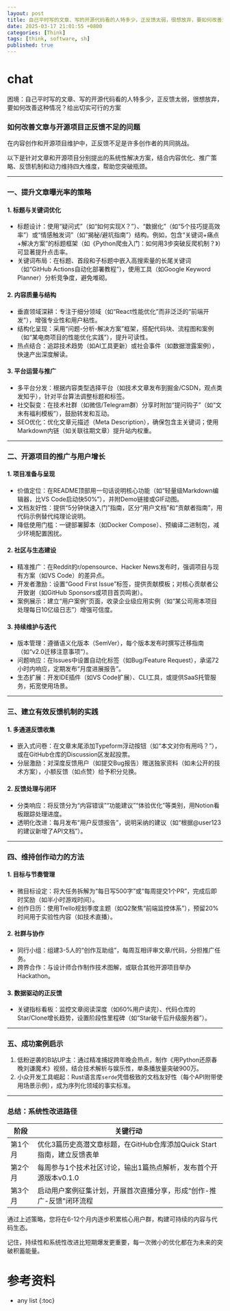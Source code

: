 ```yaml
---
layout: post
title: 自己平时写的文章、写的开源代码看的人特多少，正反馈太弱，很想放弃，要如何改善这种情况？给出切实可行的方案
date: 2025-03-17 21:01:55 +0800
categories: [Think]
tags: [think, software, sh]
published: true
---
```






# chat

困境：自己平时写的文章、写的开源代码看的人特多少，正反馈太弱，很想放弃，要如何改善这种情况？给出切实可行的方案

### 如何改善文章与开源项目正反馈不足的问题

在内容创作和开源项目维护中，正反馈不足是许多创作者的共同挑战。

以下是针对文章和开源项目分别提出的系统性解决方案，结合内容优化、推广策略、反馈机制和动力维持四大维度，帮助您突破瓶颈。

---

### 一、提升文章曝光率的策略

#### 1. 标题与关键词优化
- 标题设计：使用“疑问式”（如“如何实现X？”）、“数据化”（如“5个技巧提高效率”）或“情感触发词”（如“揭秘/避坑指南”）结构。例如，包含“关键词+痛点+解决方案”的标题框架（如《Python爬虫入门：如何用3步突破反爬机制？》）可显著提升点击率。
- 关键词布局：在标题、首段和子标题中嵌入高搜索量的长尾关键词（如“GitHub Actions自动化部署教程”），使用工具（如Google Keyword Planner）分析竞争度，避免堆砌。

#### 2. 内容质量与结构
- 垂直领域深耕：专注于细分领域（如“React性能优化”而非泛泛的“前端开发”），增强专业性和用户粘性。
- 结构化呈现：采用“问题-分析-解决方案”框架，搭配代码块、流程图和案例（如“某电商项目的性能优化实践”），提升可读性。
- 热点结合：追踪技术趋势（如AI工具更新）或社会事件（如数据泄露案例），快速产出深度解读。

#### 3. 平台运营与推广
- 多平台分发：根据内容类型选择平台（如技术文章发布到掘金/CSDN，观点类发知乎），针对平台算法调整标题和标签。
- 社交裂变：在技术社群（如微信/Telegram群）分享时附加“提问钩子”（如“文末有福利模板”），鼓励转发和互动。
- SEO优化：优化文章元描述（Meta Description），确保包含主关键词；使用Markdown内链（如关联往期文章）提升站内权重。

---

### 二、开源项目的推广与用户增长

#### 1. 项目准备与呈现
- 价值定位：在README顶部用一句话说明核心功能（如“轻量级Markdown编辑器，比VS Code启动快50%”），并附Demo链接或GIF动图。
- 文档友好性：提供“5分钟快速入门”指南，区分“用户文档”和“贡献者指南”，用代码示例替代纯理论说明。
- 降低使用门槛：一键部署脚本（如Docker Compose）、预编译二进制包，减少环境配置困扰。

#### 2. 社区与生态建设
- 精准推广：在Reddit的r/opensource、Hacker News发布时，强调项目与现有方案（如VS Code）的差异点。
- 开发者激励：设置“Good First Issue”标签，提供贡献模板；对核心贡献者公开致谢（如GitHub Sponsors或项目首页鸣谢）。
- 案例展示：建立“用户案例”页面，收录企业级应用实例（如“某公司用本项目处理每日10亿级日志”）增强可信度。

#### 3. 持续维护与迭代
- 版本管理：遵循语义化版本（SemVer），每个版本发布时撰写迁移指南（如“v2.0迁移注意事项”）。
- 问题响应：在Issues中设置自动化标签（如Bug/Feature Request），承诺72小时内响应，定期发布“月度进展报告”。
- 生态扩展：开发IDE插件（如VS Code扩展）、CLI工具，或提供SaaS托管服务，拓宽使用场景。

---

### 三、建立有效反馈机制的实践

#### 1. 多通道反馈收集
- 嵌入式问卷：在文章末尾添加Typeform浮动按钮（如“本文对你有用吗？”），或在GitHub仓库的Discussion区发起投票。
- 分层激励：对深度反馈用户（如提交Bug报告）赠送独家资料（如未公开的技术方案），小额反馈（如点赞）给予积分兑换。

#### 2. 反馈处理与闭环
- 分类响应：将反馈分为“内容错误”“功能建议”“体验优化”等类别，用Notion看板跟踪处理进度。
- 透明化改进：每月发布“用户反馈报告”，说明采纳的建议（如“根据@user123的建议新增了API文档”）。

---

### 四、维持创作动力的方法

#### 1. 目标与节奏管理
- 微目标设定：将大任务拆解为“每日写500字”或“每周提交1个PR”，完成后即时奖励（如半小时游戏时间）。
- 创作日历：使用Trello规划季度主题（如Q2聚焦“前端监控体系”），预留20%时间用于实验性内容（如技术直播）。

#### 2. 社群与协作
- 同行小组：组建3-5人的“创作互助组”，每周互相评审文章/代码，分担推广任务。
- 跨界合作：与设计师合作制作技术图解，或联合其他开源项目举办Hackathon。

#### 3. 数据驱动的正反馈
- 关键指标看板：监控文章阅读深度（如60%用户读完）、代码仓库的Star/Clone增长趋势，设置阶段性里程碑（如“Star破千后升级服务器”）。

---

### 五、成功案例启示

1. 低粉逆袭的B站UP主：通过精准捕捉跨年晚会热点，制作《用Python还原春晚刘谦魔术》视频，结合技术解析与娱乐性，单条播放量突破900万。
2. 小众开发工具崛起：Rust语言库`serde`凭借极致的文档友好性（每个API附带使用场景示例），成为序列化领域的事实标准。

---

### 总结：系统性改进路径

| 阶段       | 关键行动                                                                 |
|------------|--------------------------------------------------------------------------|
| 第1个月 | 优化3篇历史高潜文章标题，在GitHub仓库添加Quick Start指南，建立反馈表单    |
| 第2个月 | 每周参与1个技术社区讨论，输出1篇热点解析，发布首个开源版本v0.1.0         |
| 第3个月 | 启动用户案例征集计划，开展首次直播分享，形成“创作-推广-反馈”闭环流程     |


通过上述策略，您将在6-12个月内逐步积累核心用户群，构建可持续的内容与代码生态。

记住，持续性和系统性改进比短期爆发更重要，每一次微小的优化都在为未来的突破积蓄能量。


# 参考资料

* any list
{:toc}